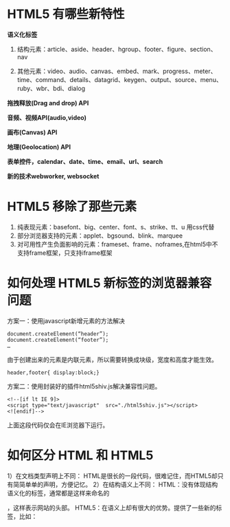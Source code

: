 # HTML5 有哪些新特性

**语义化标签**

1. 结构元素：article、aside、header、hgroup、footer、figure、section、nav

2. 其他元素：video、audio、canvas、embed、mark、progress、meter、time、command、details、datagrid、keygen、output、source、menu、ruby、wbr、bdi、dialog

**拖拽释放(Drag and drop) API**

**音频、视频API(audio,video)**

**画布(Canvas) API**

**地理(Geolocation) API**

**表单控件，calendar、date、time、email、url、search**

**新的技术webworker, websocket**



# HTML5 移除了那些元素

1. 纯表现元素：basefont、big、center、font、s、strike、tt、u 用css代替
2. 部分浏览器支持的元素：applet、bgsound、blink、marquee
3. 对可用性产生负面影响的元素：frameset、frame、noframes,在html5中不支持frame框架，只支持iframe框架



# 如何处理 HTML5 新标签的浏览器兼容问题

方案一：使用javascript新增元素的方法解决

```
document.createElement(“header”);
document.createElement(“footer”);
…
```

由于创建出来的元素是内联元素，所以需要转换成块级，宽度和高度才能生效。

```
header,footer{ display:block;}
```

方案二：使用封装好的插件html5shiv.js解决兼容性问题。

```
<!--[if lt IE 9]>
<script type="text/javascript"  src="./html5shiv.js"></script>
<![endif]-->
```

上面这段代码仅会在IE浏览器下运行。



# 如何区分 HTML 和 HTML5

1）在文档类型声明上不同：
HTML是很长的一段代码，很难记住，而HTML5却只有简简单单的声明，方便记忆。
2）在结构语义上不同：
HTML：没有体现结构语义化的标签，通常都是这样来命名的<div id="header"></div>，这样表示网站的头部。
HTML5：在语义上却有很大的优势。提供了一些新的标签，比如：<header><article><footer>

